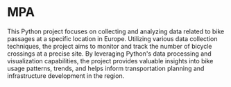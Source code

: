 # MPA
This Python project focuses on collecting and analyzing data related to bike passages at a specific location in Europe. Utilizing various data collection techniques, 
the project aims to monitor and track the number of bicycle crossings at a precise site. By leveraging Python's data processing and visualization capabilities, 
the project provides valuable insights into bike usage patterns, trends, and helps inform transportation planning and infrastructure development in the region.
